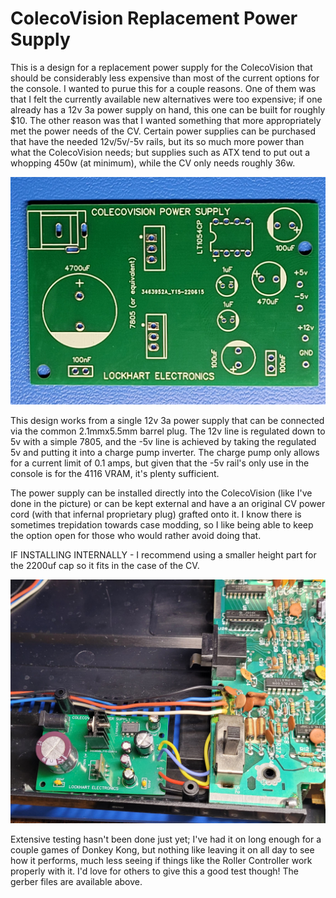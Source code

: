 # ColecoVision Replacement Power Supply
This is a design for a replacement power supply for the ColecoVision that should be considerably less expensive than most of the current options for the console. I wanted to purue this for a couple reasons. One of them was that I felt the currently available new alternatives were too expensive; if one already has a 12v 3a power supply on hand, this one can be built for roughly $10. The other reason was that I wanted something that more appropriately met the power needs of the CV. Certain power supplies can be purchased that have the needed 12v/5v/-5v rails, but its so much more power than what the ColecoVision needs; but supplies such as ATX tend to put out a whopping 450w (at minimum), while the CV only needs roughly 36w. 

![barepcb](https://github.com/nateo87/ColecoVision-power-supply/blob/main/bare%20pcb.jpg)

This design works from a single 12v 3a power supply that can be connected via the common 2.1mmx5.5mm barrel plug. The 12v line is regulated down to 5v with a simple 7805, and the -5v line is achieved by taking the regulated 5v and putting it into a charge pump inverter. The charge pump only allows for a current limit of 0.1 amps, but given that the -5v rail's only use in the console is for the 4116 VRAM, it's plenty sufficient.

The power supply can be installed directly into the ColecoVision (like I've done in the picture) or can be kept external and have a an original CV power cord (with that infernal proprietary plug) grafted onto it. I know there is sometimes trepidation towards case modding, so I like being able to keep the option open for those who would rather avoid doing that.

IF INSTALLING INTERNALLY - I recommend using a smaller height part for the 2200uf cap so it fits in the case of the CV.

![powersupplyinstalled](https://github.com/nateo87/ColecoVision-power-supply/blob/main/installed%20in%20CV.jpg)

Extensive testing hasn't been done just yet; I've had it on long enough for a couple games of Donkey Kong, but nothing like leaving it on all day to see how it performs, much less seeing if things like the Roller Controller work properly with it. I'd love for others to give this a good test though! The gerber files are available above.
